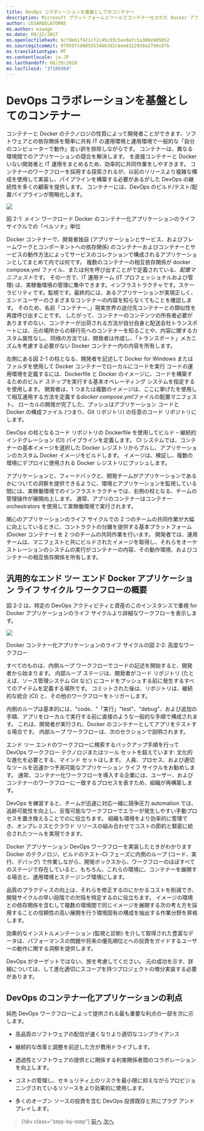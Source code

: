 ```yaml
---
title: DevOps コラボレーションを基盤としてのコンテナー
description: Microsoft プラットフォームとツールでコンテナー化された Docker アプリケーションのライフサイクル
author: CESARDELATORRE
ms.author: wiwagn
ms.date: 09/22/2017
ms.openlocfilehash: 6c7de61f421cf2c45cd3c5ee9afc5a388e985b52
ms.sourcegitcommit: 979597cd8055534b63d2c6ee8322938a27d0c87b
ms.translationtype: MT
ms.contentlocale: ja-JP
ms.lasthandoff: 06/29/2018
ms.locfileid: "37105564"
---
```

# <a name="containers-as-the-foundation-for-devops-collaboration"></a>DevOps コラボレーションを基盤としてのコンテナー

コンテナーと Docker のテクノロジの性質によって開発者ことができます、ソフトウェアとの依存関係を簡単に共有 IT の運用環境と運用環境で一般的な「自分のコンピューターで動作」言い訳を排除しながらです。 コンテナーは、異なる環境間でのアプリケーションの競合を解決します。 を直接コンテナーと Docker いない開発者と IT 運用をまとめるため、効率的に共同作業をしやすきます。 コンテナーのワークフローを採用する探索されるが、以前のリリースより複雑な構成を使用して実装し、パイプラインを構築する必要があるがした DevOps の継続性を多くの顧客を提供します。 コンテナーには、DevOps のビルド/テスト/配置パイプラインが簡略化します。

![](./media/image1.png)

図 2-1: メイン ワークロード Docker のコンテナー化アプリケーションのライフ サイクルでの「ペルソナ」単位

Docker コンテナーで、開発者独自 (アプリケーションとサービス、およびフレームワークとコンポーネントへの依存関係) のコンテナーおよびコンテナーとサービスの動作方法によってサービスのコレクションで構成されるアプリケーションとしてまとめて内では何です。 複数のコンテナーの相互依存関係が docker compose.yml ファイル、または何を呼び出すことがで定義されている、*配置マニフェスト*です。 その一方で、IT 運用チーム (IT プロフェッショナルおよび管理) は、実稼働環境の管理に集中できます。インフラストラクチャです。スケーラビリティです。監視です。最終的には、あるアプリケーションが実現正しく、エンドユーザーのさまざまなコンテナーの内容を知らなくてもことを確認します。 そのため、名前「コンテナー、」現実世界の送付先コンテナーとの類似性を再度呼び出すことです。 したがって、コンテナーのコンテンツの所有者必要がありますのない、コンテナーが出荷される方法が自分自身と配送会社トランスポートには、元の場所からの移行先へのコンテナーを知ることや、内容に関するカスタム属性なし。 同様の方法では、開発者は作成し、「トランスポート」メカニズムを考慮する必要がない Docker コンテナー内の内容を所有します。

左側にある図 2-1 の柱となる、開発者を記述して Docker for Windows またはファルダを使用して Docker コンテナーでローカルにコードを実行 コードの運用環境を定義するには、Dockerfile と Docker のイメージに、コードを構築するためのビルド ステップを実行する基本オペレーティング システムを指定するを使用します。 開発者は、1 つまたは複数のイメージは、ここに挙げたを使用して相互運用する方法を定義する*docker compose.yml*ファイルの配置マニフェスト。 ローカルの開発が完了した、プッシュはアプリケーション コードと Docker の構成ファイル (つまり、Git リポジトリ) の任意のコード リポジトリにします。

DevOps の柱となるコード リポジトリの Dockerfile を使用してビルド – 継続的インテグレーション (CI) パイプラインを定義します。 CI システムでは、コンテナーの基本イメージを選択した Docker レジストリからプルし、アプリケーションのカスタム Docker イメージをビルドします。 イメージは、検証し、複数の環境にデプロイに使用される Docker レジストリにプッシュします。

アプリケーションと、フィードバックと、開発チームがアプリケーションであるかについての洞察を提供できるように、環境とアプリケーションを監視している間には、実稼働環境でのインフラストラクチャでは、右側の柱となる、チームの管理操作が展開向上します。 通常、アプリのコンテナーはコンテナー orchestrators を使用して実稼働環境で実行されます。

関心のアプリケーションのライフ サイクルでの 2 つのチームの共同作業が大幅に向上しているときに、コントラクトの分離を提供する基本プラットフォーム (Docker コンテナー) を 2 つのチームの共同作業を行います。 開発者では、運用チームは、マニフェストと共にビルドされたイメージを取得し、それらをオーケストレーションのシステムの実行がコンテナーの内容、その動作環境、およびコンテナーの相互依存関係を所有します。

## <a name="introduction-to-a-generic-end-to-end-docker-application-life-cycle-workflow"></a>汎用的なエンド ツー エンド Docker アプリケーション ライフ サイクル ワークフローの概要

図 2-2 は、特定の DevOps アクティビティと資産のこのインスタンスで重視 for Docker アプリケーションのライフ サイクルより詳細なワークフローを表示します。

![](./media/image2.png)

Docker コンテナー化アプリケーションのライフ サイクルの図 2-2: 高度なワークフロー

すべてのものは、内側ループ ワークフローでコードの記述を開始すると、開発者から始まります。 内部ループ ステージは、開発者がコード リポジトリ (たとえば、ソース管理システム Git など) にコードをプッシュする前に発生するすべてのアイテムを定義する場所です。 コミットされた後は、リポジトリは、継続的な統合 (CI) と、その他のワークフローをトリガーします。

内側のループは基本的には、"code、"「実行」"test"、"debug"、および追加の手順、アプリをローカルで実行する前に直接のような一般的な手順で構成されます。 これは、開発者が実行され、Docker のコンテナーとしてアプリをテストする場合です。 内部ループ ワークフローは、次のセクションで説明されます。

エンド ツー エンドのワークフローに検索するバックアップ手順を行って DevOps ワークフロー テクノロジまたはツール セットを超えています: 文化的な進化を必要とする、マインド セットはします。 人員、プロセス、および適切なツールを迅速かつ予測可能なアプリケーション ライフ サイクルをお勧めします。 通常、コンテナー化ワークフローを導入する企業には、ユーザー、およびコンテナーのワークフローに一致するプロセスを表すため、組織が再構築します。

DevOps を練習すると、チームが迅速に対応一緒に競争圧力 automation では、追跡可能性を向上し、反復可能なワークフローでエラーが発生しやすい手動プロセスを置き換えることでのに役立ちます。 組織も環境をより効率的に管理でき、オンプレミスとクラウド リソースの組み合わせでコストの節約と緊密に統合されたツールを実現できます。

Docker アプリケーション DevOps ワークフローを実装したときがわかります Docker のテクノロジ、ビルドのテスト-CI フェーズに内側のループ (コード、実行、デバッグ) で作業しながら、開発ボックスから、ワークフローのほぼすべてのステージで存在していると、もちろん、これらの環境に、コンテナーを展開する場合と、運用環境とステージング環境にします。

品質のプラクティスの向上は、それらを修正するのにかかるコストを削減でき、開発サイクルの早い段階での欠陥を特定するのに役立ちます。 イメージの環境との依存関係を含むして複数の環境間で同じイメージを展開する次の考え方を採用することの信頼性の高い展開を行う環境固有の構成を抽出する作業分野を昇格します。

効果的なインストルメンテーション (監視と診断) を介して取得された豊富なデータは、パフォーマンスの問題や将来の優先順位とへの投資をガイドするユーザーの動作に関する洞察を提供します。

DevOps がターゲットではない、旅を考慮してください。 元の成功を示す、詳細については、して進化適切にスコープを持つプロジェクトの増分実装する必要があります。

## <a name="benefits-of-devops-for-containerized-applications"></a>DevOps のコンテナー化アプリケーションの利点

純色 DevOps ワークフローによって提供される最も重要な利点の一部を次に示します。

-   高品質のソフトウェアの配信が速くなりより適切なコンプライアンス

-   継続的な改善と調整を前述した方が費用ドライブします。

-   透過性とソフトウェアの提供とに関係する利害関係者間のコラボレーションを向上します。

-   コストの管理し、セキュリティ上のリスクを最小限に抑えながらプロビジョニングされているリソースをより効果的に使用します。

-   多くのオープン ソースの投資を含む DevOps 投資既存と共にプラグ アンド プレイします。

>[!div class="step-by-step"]
[前へ](index.md)
[次へ](../Microsoft-platform-tools-containerized-apps/index.md)
